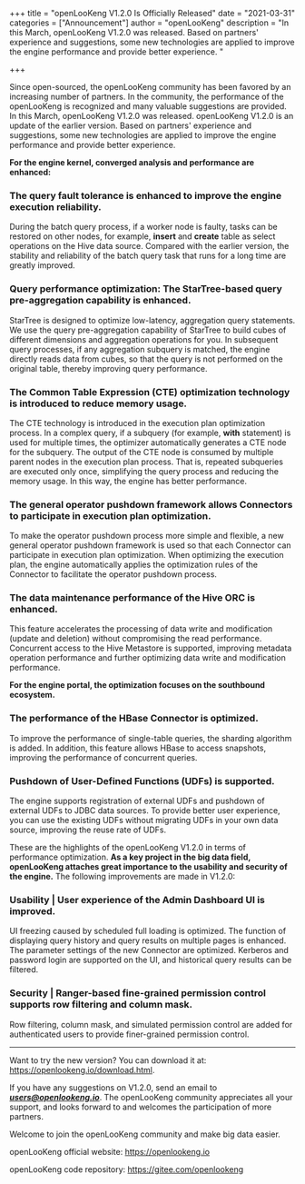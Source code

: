 +++
title = "openLooKeng V1.2.0 Is Officially Released"
date = "2021-03-31"
categories = ["Announcement"]
author = "openLooKeng"
description = "In this March, openLooKeng V1.2.0 was released. Based on partners' experience and suggestions, some new technologies are applied to improve the engine performance and provide better experience. "

+++

Since open-sourced, the openLooKeng community has been favored by an increasing number of partners. In the community, the performance of the openLooKeng is recognized and many valuable suggestions are provided. In this March, openLooKeng V1.2.0 was released. openLooKeng V1.2.0 is an update of the earlier version. Based on partners' experience and suggestions, some new technologies are applied to improve the engine performance and provide better experience.

<strong> For the engine kernel, converged analysis and performance are enhanced:</strong>

### The query fault tolerance is enhanced to improve the engine execution reliability.

During the batch query process, if a worker node is faulty, tasks can be restored on other nodes, for example, <b>insert</b> and <b>create</b> table as select operations on the Hive data source. Compared with the earlier version, the stability and reliability of the batch query task that runs for a long time are greatly improved.

### Query performance optimization: The StarTree-based query pre-aggregation capability is enhanced.

StarTree is designed to optimize low-latency, aggregation query statements. We use the query pre-aggregation capability of StarTree to build cubes of different dimensions and aggregation operations for you. In subsequent query processes, if any aggregation subquery is matched, the engine directly reads data from cubes, so that the query is not performed on the original table, thereby improving query performance.

### The Common Table Expression (CTE) optimization technology is introduced to reduce memory usage.

The CTE technology is introduced in the execution plan optimization process. In a complex query, if a subquery (for example, <b>with</b> statement) is used for multiple times, the optimizer automatically generates a CTE node for the subquery. The output of the CTE node is consumed by multiple parent nodes in the execution plan process. That is, repeated subqueries are executed only once, simplifying the query process and reducing the memory usage. In this way, the engine has better performance.

### The general operator pushdown framework allows Connectors to participate in execution plan optimization.

To make the operator pushdown process more simple and flexible, a new general operator pushdown framework is used so that each Connector can participate in execution plan optimization. When optimizing the execution plan, the engine automatically applies the optimization rules of the Connector to facilitate the operator pushdown process.

### The data maintenance performance of the Hive ORC is enhanced.

This feature accelerates the processing of data write and modification (update and deletion) without compromising the read performance. Concurrent access to the Hive Metastore is supported, improving metadata operation performance and further optimizing data write and modification performance.

<strong> For the engine portal, the optimization focuses on the southbound ecosystem.</strong>

### The performance of the HBase Connector is optimized.

To improve the performance of single-table queries, the sharding algorithm is added. In addition, this feature allows HBase to access snapshots, improving the performance of concurrent queries.

### Pushdown of User-Defined Functions (UDFs) is supported.

The engine supports registration of external UDFs and pushdown of external UDFs to JDBC data sources. To provide better user experience, you can use the existing UDFs without migrating UDFs in your own data source, improving the reuse rate of UDFs.

These are the highlights of the openLooKeng V1.2.0 in terms of performance optimization. <b> As a key project in the big data field, openLooKeng attaches great importance to the usability and security of the engine.</b> The following improvements are made in V1.2.0:

### Usability | User experience of the Admin Dashboard UI is improved.

UI freezing caused by scheduled full loading is optimized.
The function of displaying query history and query results on multiple pages is enhanced.
The parameter settings of the new Connector are optimized.
Kerberos and password login are supported on the UI, and historical query results can be filtered.

### Security | Ranger-based fine-grained permission control supports row filtering and column mask.

Row filtering, column mask, and simulated permission control are added for authenticated users to provide finer-grained permission control.

---

Want to try the new version? You can download it at: <https://openlookeng.io/download.html>.

If you have any suggestions on V1.2.0, send an email to <b><i>users@openlookeng.io</i></b>. The openLooKeng community appreciates all your support, and looks forward to and welcomes the participation of more partners.

Welcome to join the openLooKeng community and make big data easier.

openLooKeng official website: <https://openlookeng.io>

openLooKeng code repository: <https://gitee.com/openlookeng>

